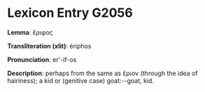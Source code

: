 # Lexicon Entry G2056

**Lemma**: ἔριφος

**Transliteration (xlit)**: ériphos

**Pronunciation**: er'-if-os

**Description**:
perhaps from the same as ἔριον (through the idea of hairiness); a kid or (genitive case) goat:--goat, kid.
